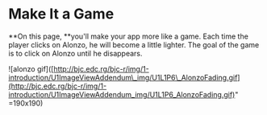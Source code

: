 # Make It a Game

**On this page, **you'll make your app more like a game. Each time the player clicks on Alonzo, he will become a little lighter. The goal of the game is to click on Alonzo until he disappears.

!\[alonzo gif\]\([http://bjc.edc.rg/bjc-r/img/1-introduction/U1ImageViewAddendum\_img/U1L1P6\_AlonzoFading.gif](http://bjc.edc.rg/bjc-r/img/1-introduction/U1ImageViewAddendum_img/U1L1P6_AlonzoFading.gif)" =190x190\)

